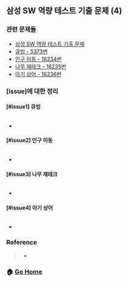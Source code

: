 ## 삼성 SW 역량 테스트 기출 문제 (4)
 
### 관련 문제들
* [삼성 SW 역량 테스트 기출 문제](https://www.acmicpc.net/workbook/view/1152)
* [큐빙 - 5373번](https://www.acmicpc.net/problem/5373)
* [인구 이동 - 16234번](https://www.acmicpc.net/problem/16234)
* [나무 재테크 - 16235번](https://www.acmicpc.net/problem/16235)
* [아기 상어 - 16236번](https://www.acmicpc.net/problem/16236)

### [issue]에 대한 정리
#### [#issue1] 큐빙
~~~java
~~~
* 

#### [#issue2] 인구 이동
~~~java
~~~
* 

#### [#issue3] 나무 재테크
~~~java
~~~
* 

#### [#issue4] 아기 상어 
~~~java
~~~
* 

### Reference
> - []()

### :house: [Go Home](https://github.com/Do-Hee/algorithm-study) 